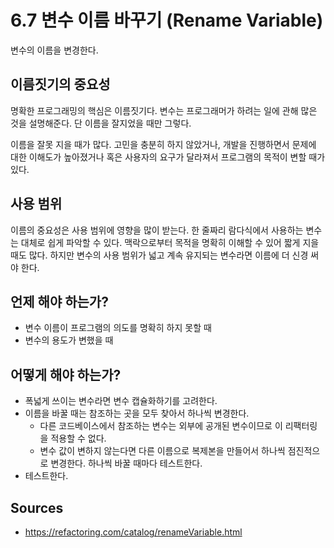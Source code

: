 # 6.7 변수 이름 바꾸기 (Rename Variable)

변수의 이름을 변경한다.

## 이름짓기의 중요성

명확한 프로그래밍의 핵심은 이름짓기다. 변수는 프로그래머가 하려는 일에 관해 많은 것을 설명해준다. 단 이름을 잘지었을 때만 그렇다.  

이름을 잘못 지을 때가 많다. 고민을 충분히 하지 않았거나, 개발을 진행하면서 문제에 대한 이해도가 높아졌거나 혹은 사용자의 요구가 달라져서 프로그램의 목적이 변할 때가 있다.

## 사용 범위

이름의 중요성은 사용 범위에 영향을 많이 받는다. 한 줄짜리 람다식에서 사용하는 변수는 대체로 쉽게 파악할 수 있다. 맥락으로부터 목적을 명확히 이해할 수 있어 짧게 지을 때도 많다. 하지만 변수의 사용 범위가 넓고 계속 유지되는 변수라면 이름에 더 신경 써야 한다.

## 언제 해야 하는가?

* 변수 이름이 프로그램의 의도를 명확히 하지 못할 때
* 변수의 용도가 변했을 때

## 어떻게 해야 하는가?

* 폭넓게 쓰이는 변수라면 변수 캡슐화하기를 고려한다.
* 이름을 바꿀 때는 참조하는 곳을 모두 찾아서 하나씩 변경한다.
  * 다른 코드베이스에서 참조하는 변수는 외부에 공개된 변수이므로 이 리팩터링을 적용할 수 없다.
  * 변수 값이 변하지 않는다면 다른 이름으로 복제본을 만들어서 하나씩 점진적으로 변경한다. 하나씩 바꿀 때마다 테스트한다.
* 테스트한다.

## Sources

* https://refactoring.com/catalog/renameVariable.html
